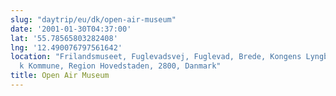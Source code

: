 ```yaml
---
slug: "daytrip/eu/dk/open-air-museum"
date: '2001-01-30T04:37:00'
lat: '55.78565803282408'
lng: '12.490076797561642'
location: "Frilandsmuseet, Fuglevadsvej, Fuglevad, Brede, Kongens Lyngby, Lyngby-Taarb\xE6\
  k Kommune, Region Hovedstaden, 2800, Danmark"
title: Open Air Museum
---
```



